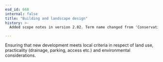 ```yaml
---
esd_id: 668
internal: false
title: "Building and landscape design"
history: >-
  Added scope notes in version 2.02. Term name changed from 'Conservation and urban design planning - building and landscape design services' to 'Planning - building and landscape design services' in version 3.00. Name changed to 'Building and landscape design' in version 4.00.

---
```


Ensuring that new development meets local criteria in respect of land use, practicality (drainage, parking, access etc.) and environmental considerations.

